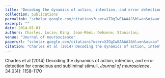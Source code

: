```yaml
---
title: 'Decoding the dynamics of action, intention, and error detection for conscious and subliminal stimuli'
collection: publications
permalink: "scholar.google.com/citations?user=XZOgIwEAAAAJ&hl=en&oi=ao"
excerpt: ""
date: 2014-01-01
authors: Charles, Lucie; King, Jean-Rémi; Dehaene, Stanislas; 
venue: "Journal of neuroscience"
paperurl: "scholar.google.com/citations?user=XZOgIwEAAAAJ&hl=en&oi=ao"
citation: "Charles et al (2014) Decoding the dynamics of action, intention, and error detection for conscious and subliminal stimuli, <i>Journal of neuroscience</i>, 34.0(4): 1158-1170"
---
```

Charles et al (2014) Decoding the dynamics of action, intention, and error detection for conscious and subliminal stimuli, <i>Journal of neuroscience</i>, 34.0(4): 1158-1170
